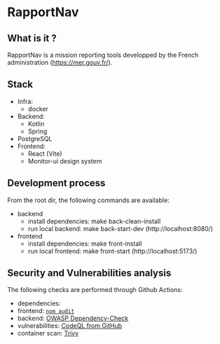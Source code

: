 # RapportNav

## What is it ?

RapportNav is a mission reporting tools developped by the French administration (https://mer.gouv.fr/).

## Stack

- Infra:
  - docker
- Backend:
  - Kotlin
  - Spring
- PostgreSQL
- Frontend:
  - React (Vite)
  - Monitor-ui design system

## Development process

From the root dir, the following commands are available:

- backend
  - install dependencies: make back-clean-install
  - run local backend: make back-start-dev (http://localhost:8080/)
- frontend
  - install dependencies: make front-install
  - run local frontend: make front-start (http://localhost:5173/)

## Security and Vulnerabilities analysis

The following checks are performed through Github Actions:

- dependencies:
- frontend: [`npm audit`](https://docs.npmjs.com/auditing-package-dependencies-for-security-vulnerabilities)
- backend: [OWASP Dependency-Check](https://mvnrepository.com/artifact/org.owasp/dependency-check-maven)
- vulnerabilities: [CodeQL from GitHub](https://codeql.github.com/)
- container scan: [Trivy](https://www.aquasec.com/products/trivy/)
